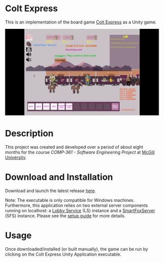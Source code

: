 # Colt Express
This is an implementation of the board game [Colt Express](https://www.ludonaute.fr/portfolio/colt-express/?lang=en) as a Unity game.

![Game image](images/gameplay.png)

# Description
This project was created and developed over a period of about eight months for the course *COMP-361 - Software Engineering Project* at [McGill University](https://www.mcgill.ca/).

# Download and Installation
Download and launch the latest release [here](https://github.com/a-a-lohn/colt-express/releases/download/v1.0/ColtExpress.Setup.Windows.x86.-.64.exe).

Note: The executable is only compatible for Windows machines. Furthermore, this application relies on two external server components running on localhost: a [Lobby Service](https://github.com/kartoffelquadrat/LobbyService) (LS) instance and a [SmartFoxServer](https://www.smartfoxserver.com/) (SFS) instance. Please see the [setup guide](setup.md) for more details.

# Usage
Once downloaded/installed (or built manually), the game can be run by clicking on the Colt Express Unity Application executable.
